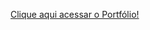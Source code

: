 <p> <a href="https://climacobnu.github.io/Portfolio/"  rel="noopener noreferrer" target="_blank">Clique aqui acessar o Portfólio!</a></p>


